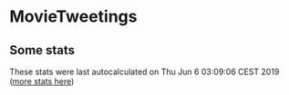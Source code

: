 # MovieTweetings
## Some stats

These stats were last autocalculated on Thu Jun 6 03:09:06 CEST 2019  ([more stats here](./stats.md))

